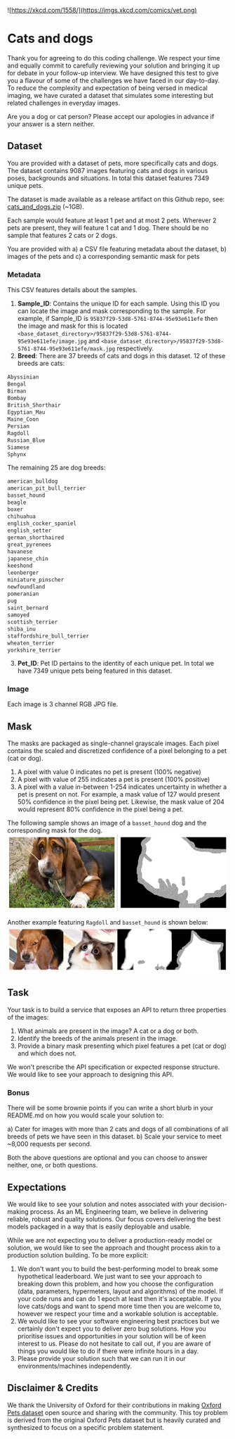 ![https://xkcd.com/1558/](https://imgs.xkcd.com/comics/vet.png)

# Cats and dogs

Thank you for agreeing to do this coding challenge. We respect your time and equally commit to carefully reviewing your solution and bringing it up for debate in your follow-up interview. We have designed this test to give you a flavour of some of the challenges we have faced in our day-to-day. To reduce the complexity and expectation of being versed in medical imaging, we have curated a dataset that simulates some interesting but related challenges in everyday images. 

Are you a dog or cat person? Please accept our apologies in advance if your answer is a stern neither.


## Dataset

You are provided with a dataset of pets, more specifically cats and dogs. The dataset contains 9087 images featuring cats and dogs in various poses, backgrounds and situations. In total this dataset features 7349 unique pets. 

The dataset is made available as a release artifact on this Github repo, see: [cats_and_dogs.zip](https://github.com/harrison-ai/hai-tech-tasks/releases/download/v0.1/cats_and_dogs.zip) (~1GB).

Each sample would feature at least 1 pet and at most 2 pets. Wherever 2 pets are present, they will feature 1 cat and 1 dog. There should be no sample that features 2 cats or 2 dogs. 

You are provided with a) a CSV file featuring metadata about the dataset, b) images of the pets and c) a corresponding semantic mask for pets

### Metadata
This CSV features details about the samples. 
1. **Sample_ID**: Contains the unique ID for each sample. Using this ID you can locate the image and mask corresponding to the sample. For example, if Sample_ID is `95837f29-53d8-5761-8744-95e93e611efe` then the image and mask for this is located `<base_dataset_directory>/95837f29-53d8-5761-8744-95e93e611efe/image.jpg` and `<base_dataset_directory>/95837f29-53d8-5761-8744-95e93e611efe/mask.jpg` respectively. 
2. **Breed**: There are 37 breeds of cats and dogs in this dataset.
12 of these breeds are cats:
```
Abyssinian
Bengal
Birman
Bombay
British_Shorthair
Egyptian_Mau
Maine_Coon
Persian
Ragdoll
Russian_Blue
Siamese
Sphynx
```
The remaining 25 are dog breeds:
```
american_bulldog
american_pit_bull_terrier
basset_hound
beagle
boxer
chihuahua
english_cocker_spaniel
english_setter
german_shorthaired
great_pyrenees
havanese
japanese_chin
keeshond
leonberger
miniature_pinscher
newfoundland
pomeranian
pug
saint_bernard
samoyed
scottish_terrier
shiba_inu
staffordshire_bull_terrier
wheaten_terrier
yorkshire_terrier
```
3. **Pet_ID**: Pet ID pertains to the identity of each unique pet. In total we have 7349 unique pets being featured in this dataset. 


### Image 

Each image is 3 channel RGB JPG file. 

## Mask

The masks are packaged as single-channel grayscale images. Each pixel contains the scaled and discretized confidence of a pixel belonging to a pet (cat or dog).
1. A pixel with value 0 indicates no pet is present (100% negative)
2. A pixel with value of 255 indicates a pet is present (100% positive)
3. A pixel with a value in-between 1-254 indicates uncertainty in whether a pet is present on not. For example, a mask value of 127 would present 50% confidence in the pixel being pet. Likewise, the mask value of 204 would represent 80% confidence in the pixel being a pet. 

The following sample shows an image of a `basset_hound` dog and the corresponding mask for the dog.
![images](resources/basset_hound.jpg)

Another example featuring `Ragdoll` and `basset_hound` is shown below:
![images](resources/Ragdoll_basser.jpg)


## Task

Your task is to build a service that exposes an API to return three properties of the images:

1. What animals are present in the image? A cat or a dog or both.
2. Identify the breeds of the animals present in the image.
3. Provide a binary mask presenting which pixel features a pet (cat or dog) and which does not.

We won't prescribe the API specification or expected response structure. We would like to see your approach to designing this API. 

### Bonus 

There will be some brownie points if you can write a short blurb in your README.md on how you would scale your solution to:

a) Cater for images with more than 2 cats and dogs of all combinations of all breeds of pets we have seen in this dataset.
b) Scale your service to meet ~8,000 requests per second.

Both the above questions are optional and you can choose to answer neither, one, or both questions. 

## Expectations 

We would like to see your solution and notes associated with your decision-making process. As an ML Engineering team, we believe in delivering reliable, robust and quality solutions. Our focus covers delivering the best models packaged in a way that is easily deployable and usable. 

While we are not expecting you to deliver a production-ready model or solution, we would like to see the approach and thought process akin to a production solution building. To be more explicit:
1. We don't want you to build the best-performing model to break some hypothetical leaderboard. We just want to see your approach to breaking down this problem, and how you choose the configuration (data, parameters, hypermeters, layout and algorithms) of the model. If your code runs and can do 1 epoch at least then it's acceptable. If you love cats/dogs and want to spend more time then you are welcome to, however we respect your time and a workable solution is acceptable. 
2. We would like to see your software engineering best practices but we certainly don't expect you to deliver zero bug solutions. How you prioritise issues and opportunities in your solution will be of keen interest to us. 
Please do not hesitate to call out, if you are aware of things you would like to do if there were infinite hours in a day.
3. Please provide your solution such that we can run it in our environments/machines independently. 


## Disclaimer & Credits
We thank the University of Oxford for their contributions in making [Oxford Pets dataset](https://www.robots.ox.ac.uk/~vgg/data/pets/) open source and sharing with the community. This toy problem is derived from the original Oxford Pets dataset but is heavily curated and synthesized to focus on a specific problem statement.
